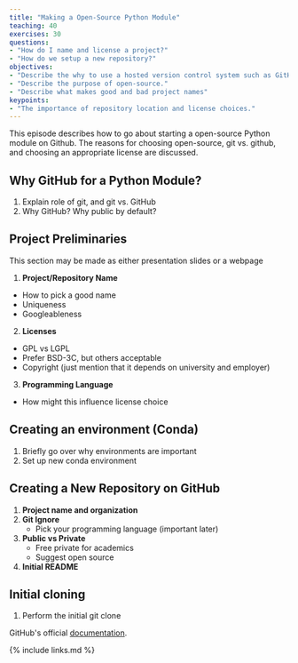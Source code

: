 ```yaml
---
title: "Making a Open-Source Python Module"
teaching: 40
exercises: 30
questions:
- "How do I name and license a project?"
- "How do we setup a new repository?"
objectives:
- "Describe the why to use a hosted version control system such as GitHub."
- "Describe the purpose of open-source."
- "Describe what makes good and bad project names"
keypoints:
- "The importance of repository location and license choices."
---
```


This episode describes how to go about starting a open-source Python
module on Github. The reasons for choosing open-source, git vs. github,
and choosing an appropriate license are discussed.

## Why GitHub for a Python Module?

1. Explain role of git, and git vs. GitHub
2. Why GitHub? Why public by default?

## Project Preliminaries
This section may be made as either presentation slides or a webpage

1. **Project/Repository Name**
  - How to pick a good name
  - Uniqueness
  - Googleableness
2. **Licenses**
  - GPL vs LGPL
  - Prefer BSD-3C, but others acceptable
  - Copyright (just mention that it depends on university and employer)
3. **Programming Language**
  - How might this influence license choice

## Creating an environment (Conda)

1. Briefly go over why environments are important
2. Set up new conda environment

## Creating a New Repository on GitHub

1. **Project name and organization**
2. **Git Ignore**
    - Pick your programming language (important later)
3. **Public vs Private**
    - Free private for academics
    - Suggest open source
4. **Initial README**

## Initial cloning

1. Perform the initial git clone



GitHub's official [documentation](https://help.github.com/articles/create-a-repo/).




{% include links.md %}
